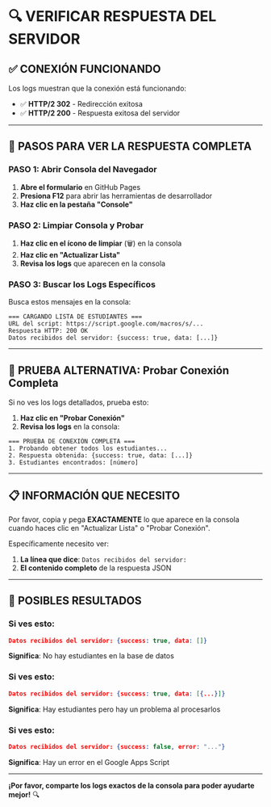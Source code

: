 # 🔍 VERIFICAR RESPUESTA DEL SERVIDOR

## ✅ **CONEXIÓN FUNCIONANDO**

Los logs muestran que la conexión está funcionando:
- ✅ **HTTP/2 302** - Redirección exitosa
- ✅ **HTTP/2 200** - Respuesta exitosa del servidor

---

## 🔧 **PASOS PARA VER LA RESPUESTA COMPLETA**

### **PASO 1: Abrir Consola del Navegador**
1. **Abre el formulario** en GitHub Pages
2. **Presiona F12** para abrir las herramientas de desarrollador
3. **Haz clic en la pestaña "Console"**

### **PASO 2: Limpiar Consola y Probar**
1. **Haz clic en el ícono de limpiar** (🗑️) en la consola
2. **Haz clic en "Actualizar Lista"**
3. **Revisa los logs** que aparecen en la consola

### **PASO 3: Buscar los Logs Específicos**
Busca estos mensajes en la consola:
```
=== CARGANDO LISTA DE ESTUDIANTES ===
URL del script: https://script.google.com/macros/s/...
Respuesta HTTP: 200 OK
Datos recibidos del servidor: {success: true, data: [...]}
```

---

## 🧪 **PRUEBA ALTERNATIVA: Probar Conexión Completa**

Si no ves los logs detallados, prueba esto:

1. **Haz clic en "Probar Conexión"**
2. **Revisa los logs** en la consola:
```
=== PRUEBA DE CONEXIÓN COMPLETA ===
1. Probando obtener todos los estudiantes...
2. Respuesta obtenida: {success: true, data: [...]}
3. Estudiantes encontrados: [número]
```

---

## 📋 **INFORMACIÓN QUE NECESITO**

Por favor, copia y pega **EXACTAMENTE** lo que aparece en la consola cuando haces clic en "Actualizar Lista" o "Probar Conexión".

Específicamente necesito ver:
1. **La línea que dice**: `Datos recibidos del servidor:`
2. **El contenido completo** de la respuesta JSON

---

## 🚨 **POSIBLES RESULTADOS**

### **Si ves esto:**
```json
Datos recibidos del servidor: {success: true, data: []}
```
**Significa**: No hay estudiantes en la base de datos

### **Si ves esto:**
```json
Datos recibidos del servidor: {success: true, data: [{...}]}
```
**Significa**: Hay estudiantes pero hay un problema al procesarlos

### **Si ves esto:**
```json
Datos recibidos del servidor: {success: false, error: "..."}
```
**Significa**: Hay un error en el Google Apps Script

---

**¡Por favor, comparte los logs exactos de la consola para poder ayudarte mejor!** 🔍
